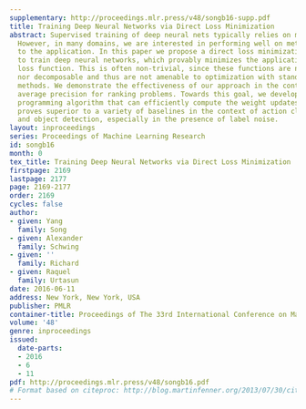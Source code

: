 ```yaml
---
supplementary: http://proceedings.mlr.press/v48/songb16-supp.pdf
title: Training Deep Neural Networks via Direct Loss Minimization
abstract: Supervised training of deep neural nets typically relies on minimizing cross-entropy.
  However, in many domains, we are interested in performing well on metrics specific
  to the application. In this paper we propose a direct loss minimization approach
  to train deep neural networks, which provably minimizes the application-specific
  loss function. This is often non-trivial, since these functions are neither smooth
  nor decomposable and thus are not amenable to optimization with standard gradient-based
  methods. We demonstrate the effectiveness of our approach in the context of maximizing
  average precision for ranking problems. Towards this goal, we develop a novel dynamic
  programming algorithm that can efficiently compute the weight updates. Our approach
  proves superior to a variety of baselines in the context of action classification
  and object detection, especially in the presence of label noise.
layout: inproceedings
series: Proceedings of Machine Learning Research
id: songb16
month: 0
tex_title: Training Deep Neural Networks via Direct Loss Minimization
firstpage: 2169
lastpage: 2177
page: 2169-2177
order: 2169
cycles: false
author:
- given: Yang
  family: Song
- given: Alexander
  family: Schwing
- given: ''
  family: Richard
- given: Raquel
  family: Urtasun
date: 2016-06-11
address: New York, New York, USA
publisher: PMLR
container-title: Proceedings of The 33rd International Conference on Machine Learning
volume: '48'
genre: inproceedings
issued:
  date-parts:
  - 2016
  - 6
  - 11
pdf: http://proceedings.mlr.press/v48/songb16.pdf
# Format based on citeproc: http://blog.martinfenner.org/2013/07/30/citeproc-yaml-for-bibliographies/
---
```

